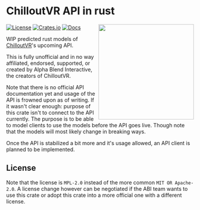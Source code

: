 # ChilloutVR API in rust

<img align="right" width="256" height="256" src="https://github.com/onlivfe/chilloutvr_rs/raw/main/logo.png"/>

[![License](https://img.shields.io/crates/l/chilloutvr.svg)](https://github.com/onlivfe/chilloutvr_rs/src/LICENSE)
[![Crates.io](https://img.shields.io/crates/v/chilloutvr.svg)](https://crates.io/crates/chilloutvr)
[![Docs](https://docs.rs/chilloutvr/badge.svg)](https://docs.rs/crate/chilloutvr/)

WIP predicted rust models of [ChilloutVR](https://store.steampowered.com/app/661130/ChilloutVR/)'s upcoming API.

This is fully unofficial and in no way affiliated, endorsed, supported, or created by Alpha Blend Interactive, the creators of ChilloutVR.

Note that there is no official API documentation yet and usage of the API is frowned upon as of writing.
If it wasn't clear enough: purpose of this crate isn't to connect to the API currently.
The purpose is to be able to model clients to use the models before the API goes live.
Though note that the models will most likely change in breaking ways.

Once the API is stabilized a bit more and it's usage allowed, an API client is planned to be implemented.

## License

Note that the license is `MPL-2.0` instead of the more common `MIT OR Apache-2.0`.
A license change however can be negotiated if the ABI team wants to use this crate or adopt this crate into a more official one with a different license.
